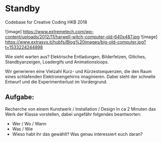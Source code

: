# Standby
Codebase for Creative Coding HKB 2018


![image] https://www.extremetech.com/wp-content/uploads/2012/11/harwell-witch-computer-old-640x487.jpg
![image] https://www.extrasys.it/hubfs/Blog%20images/big-old-computer.jpg?t=1533224244898

Wie sieht warten aus?
Elektrische Entladungen, Bilderfetzen, Glitches, Standbyanzeigen, Loadergifs und Animationsloops.

Wir generieren eine Vielzahl Kurz- und Kürzestsequenzen, die den Raum eines schlafenden Elektronengehirns imaginieren.
Dabei steht der schnelle Entwurf und die Experimentierlust im Vordergrund.

## Aufgabe:
Recherche von einem Kunstwerk / Installation / Design
In ca 2 Minuten das Werk der Klasse vorstellen, dabei ungefähr folgendes beantworten:

- Wer / Wo / Wann
- Was / Wie
- Wieso habt ihr das gewählt? Was genau interessiert euch daran?






